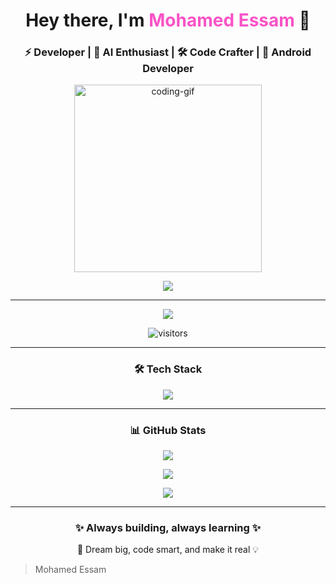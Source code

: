 <!-- 👋 INTRO -->

<h1 align="center">
  Hey there, I'm <span style="color:#f953c6;">Mohamed Essam</span> 👋
</h1>
<h3 align="center">
  ⚡ Developer | 🧠 AI Enthusiast | 🛠️ Code Crafter | 📱 Android Developer
</h3>

<p align="center">
  <img src="https://media.giphy.com/media/qgQUggAC3Pfv687qPC/giphy.gif" width="300" alt="coding-gif"/>
</p>

<p align="center">
  <img src="https://readme-typing-svg.demolab.com?font=Fira+Code&weight=700&size=30&duration=3000&pause=1000&color=CEF727&background=FF0000&center=true&vCenter=true&random=true&width=700&lines=Web+Developer;Front+%26+Back+End+Programmer;Python+Developer;AI+Enthusiast;Kotlin+%26+Android+App+Developer;And+More..." />
</p>

---

<!-- 🏆 TROPHIES + VISITORS -->

<p align="center">
  <img src="https://github-profile-trophy.vercel.app/?username=MohamedEssam37&theme=monokai&no-frame=true&title=Stars,Followers,Repositories,Commit" />
</p>

<p align="center">
  <img src="https://komarev.com/ghpvc/?username=MohamedEssam37&style=for-the-badge&color=blue" alt="visitors" />
</p>

---

<!-- ⚙️ TOOLS & TECH -->

<h3 align="center">🛠️ Tech Stack</h3>

<p align="center">
  <img src="https://skillicons.dev/icons?i=python,kotlin,html,css,javascript,github,vscode,bash" />
</p>

---

<!-- 📊 GITHUB STATS -->

<h3 align="center">📊 GitHub Stats</h3>

<p align="center">
  <img src="https://github-readme-stats.vercel.app/api?username=MohamedEssam37&show_icons=true&theme=radical" />
</p>

<p align="center">
  <img src="https://github-readme-streak-stats.herokuapp.com/?user=MohamedEssam37&theme=radical" />
</p>

<p align="center">
  <img src="https://github-readme-stats.vercel.app/api/top-langs/?username=MohamedEssam37&layout=compact&theme=radical" />
</p>

---

<!-- 🎨 AESTHETIC LINE -->

<h3 align="center">✨ Always building, always learning ✨</h3>
<p align="center">🚀 Dream big, code smart, and make it real 💡</p>

> Mohamed Essam
